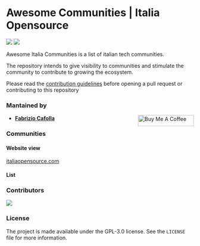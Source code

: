 # Awesome Communities | Italia Opensource

<img src='https://img.shields.io/badge/list-1-green'> <img src='https://img.shields.io/github/last-commit/italia-opensource/awesome-italia-opensource/main'>

Awesome Italia Communities is a list of italian tech communities.

The repository intends to give visibility to communities and stimulate the community to contribute to growing the ecosystem.

Please read the [contribution guidelines](https://github.com/italia-opensource/awesome-italia-opensource/blob/main/CONTRIBUTING.md) before opening a pull request or contributing to this repository

### Mantained by

- **[Fabrizio Cafolla](https://github.com/FabrizioCafolla)** <a href="https://www.buymeacoffee.com/fabriziocafolla" target="_blank"><img align="right" src="https://www.buymeacoffee.com/assets/img/custom_images/orange_img.png" alt="Buy Me A Coffee" style="height: 30px !important; width: 150px !important" ></a>

### Communities

#### Website view

[italiaopensource.com](https://italiaopensource.com/communities)

#### List

### Contributors

<a href="https://github.com/italia-opensource/awesome-italia-opensource/graphs/contributors"> <img src="https://contrib.rocks/image?repo=italia-opensource/awesome-italia-opensource" /> </a>

### License

The project is made available under the GPL-3.0 license. See the `LICENSE` file for more information.